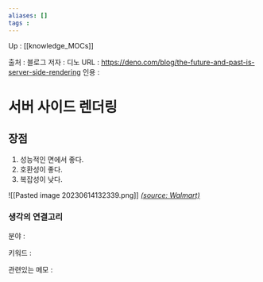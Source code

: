 ```yaml
---
aliases: []
tags : 
---
```

Up : [[knowledge_MOCs]]

출처 : 블로그
저자 : 디노 
URL : https://deno.com/blog/the-future-and-past-is-server-side-rendering
인용 : 

# 서버 사이드 렌더링 

## 장점 
1. 성능적인 면에서 좋다. 
2. 호환성이 좋다. 
3. 복잡성이 낮다.


![[Pasted image 20230614132339.png]]
_[(source: Walmart)](https://medium.com/walmartglobaltech/the-benefits-of-server-side-rendering-over-client-side-rendering-5d07ff2cefe8)_



### 생각의 연결고리
분야 :

키워드 :

관련있는 메모 :
